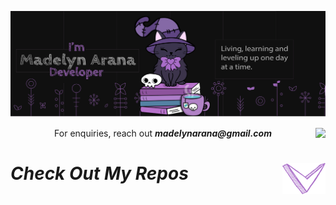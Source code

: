 ![image](assets/madelynarana.svg)
<p>
<a href="https://github.com/madelynarana">
  <img align="right" src="https://github-readme-stats.vercel.app/api/top-langs/?username=madelynarana&count_private=true&layout=compact" />
</a>
</p>

<p align='center'>For enquiries, reach out <i><b>madelynarana@gmail.com</b></i></p>

<p align='center'><h1><i>Check Out My Repos  <img align="right" src="assets/arrow.png">
</i></h1></p> 
